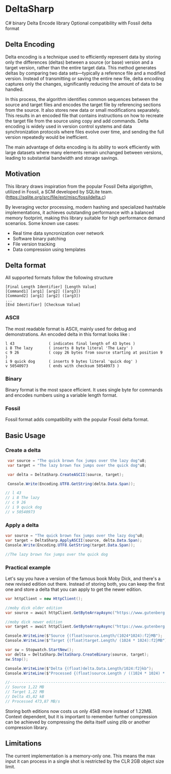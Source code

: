 # DeltaSharp
C# binary Delta Encode library
Optional compatibility with Fossil delta format

## Delta Encoding

Delta encoding is a technique used to efficiently represent data by storing only the differences (deltas) between a source (or base) version and a target version, rather than the entire target data. This method generates deltas by comparing two data sets—typically a reference file and a modified version. Instead of transmitting or saving the entire new file, delta encoding captures only the changes, significantly reducing the amount of data to be handled.

In this process, the algorithm identifies common sequences between the source and target files and encodes the target file by referencing sections from the source. It also stores new data or small modifications separately. This results in an encoded file that contains instructions on how to recreate the target file from the source using copy and add commands. Delta encoding is widely used in version control systems and data synchronization protocols where files evolve over time, and sending the full version repeatedly would be inefficient.

The main advantage of delta encoding is its ability to work efficiently with large datasets where many elements remain unchanged between versions, leading to substantial bandwidth and storage savings.

## Motivation

This library draws inspiration from the popular Fossil Delta algorigthm, utilized in Fossil, a SCM developed by SQLite team.
(https://sqlite.org/src/file/ext/misc/fossildelta.c)

By leveraging vector processing, modern hashing and specialized hashtable implementations, it achieves outstanding performance with a balanced memory footprint, making this library suitable for high performance demand scenarios. Some known use cases: 

- Real time data syncronization over network
- Software binary patching
- File version tracking
- Data compression using templates

## Delta format

All supported formats follow the following structure 

```
[Final Length Identifier] [Length Value]
[Command1] [arg1] [arg2] ([arg3])
[Command2] [arg1] [arg2] ([arg3])
...
[End Identifier] [Checksum Value]
```

### ASCII

The most readable format is ASCII, mainly used for debug and demonstrations.
An encoded delta in this format looks like : 

```
l 43               ( indicates final length of 43 bytes )
i 8 The lazy       ( inserts 8 byte literal 'The Lazy' )
c 9 26             ( copy 26 bytes from source starting at position 9 )
i 9 quick dog      ( inserts 9 bytes literal 'quick dog' )
v 50540973         ( ends with checksum 50540973 )
```

### Binary

Binary format is the most space efficient. It uses single byte for commands and encodes numbers using a variable length format.

### Fossil

Fossil format adds compatibility with the popular Fossil delta format.

## Basic Usage

### Create a delta
```csharp
 var source = "The quick brown fox jumps over the lazy dog"u8;
 var target = "The lazy brown fox jumps over the quick dog"u8;

 var delta = DeltaSharp.CreateASCII(source, target);

 Console.Write(Encoding.UTF8.GetString(delta.Data.Span));

// l 43
// i 8 The lazy
// c 9 26
// i 9 quick dog
// v 50540973

```

### Apply a delta
```csharp
var source = "The quick brown fox jumps over the lazy dog"u8;
var target = DeltaSharp.ApplyASCII(source, delta.Data.Span);
Console.Write(Encoding.UTF8.GetString(target.Data.Span));

//The lazy brown fox jumps over the quick dog
```
### Practical example

Let's say you have a version of the famous book Moby Dick, and there's a new revised edition out there.
Instead of storing both, you can keep the first one and store a delta that you can apply to get the newer edition.

```csharp
var httpClient = new HttpClient();

//moby dick older edition
var source = await httpClient.GetByteArrayAsync("https://www.gutenberg.org/cache/epub/15/pg15.txt");

//moby dick newer edition
var target = await httpClient.GetByteArrayAsync("https://www.gutenberg.org/cache/epub/2701/pg2701.txt");

Console.WriteLine($"Source {(float)source.Length/(1024*1024):f2}MB");
Console.WriteLine($"Target {(float)target.Length/ (1024 * 1024):f2}MB");

var sw = Stopwatch.StartNew();
var delta = DeltaSharp.DeltaSharp.CreateBinary(source, target);
sw.Stop();

Console.WriteLine($"Delta {(float)delta.Data.Length/1024:f2}kb");
Console.WriteLine($"Processed {(float)source.Length / ((1024 * 1024) * sw.Elapsed.TotalSeconds):f2}MB/s");

//------------------------------------------------------------------------------
// Source 1,22 MB
// Target 1,22 MB
// Delta 45,82 kB
// Processed 473,87 MB/s

```

Storing both editions now costs us only 45kB more instead of 1.22MB. 
Context dependent, but it is important to remember further compression can be achieved by compressing the delta itself using zlib or another compression library. 


## Limitations

The current implementation is a memory-only one. This means the max input it can process in a single shot is restricted by the CLR 2GB object size limit.
